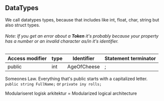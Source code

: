 ## DataTypes
We call datatypes types, because that includes like int, float, char, string but also struct types. 
###### Note: If you get an error about a **Token** it's probably because your property has a number or an invalid character as/in it's identifier. 

| Access modifier | type | Identifier  | Statement terminator |
| --------------- | ---- | ----------- | -------------------- |
| public          | int  | AgeOfCheese | ;                    |

Someones Law. Everything that's public starts with a capitalized letter.
`public string FullName;` or `private iny rolls;`


Modulariseret logisk arkitektur = Modularized logical architecture